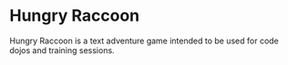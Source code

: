 # Hungry Raccoon 

Hungry Raccoon is a text adventure game intended to be used for code dojos and training sessions. 
